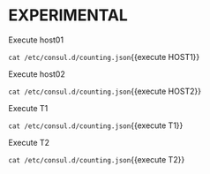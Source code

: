 # EXPERIMENTAL

Execute host01

`cat /etc/consul.d/counting.json`{{execute HOST1}}

Execute host02

`cat /etc/consul.d/counting.json`{{execute HOST2}}

Execute T1

`cat /etc/consul.d/counting.json`{{execute T1}}

Execute T2

`cat /etc/consul.d/counting.json`{{execute T2}}
